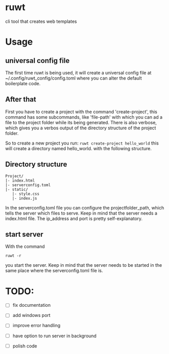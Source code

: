 # ruwt
cli tool that creates web templates

# Usage

## universal config file
The first time ruwt is being used, it will create a universal config file at ~/.config/ruwt_config/config.toml where you can alter the default boilerplate code.

## After that
First you have to create a project with the command 'create-project', this command has some subcommands, like 'file-path' with which you can ad a file to the project folder while its being generated. There is also verbose, which gives you a verbos output of the directory structure of the project folder.

So to create a new project you run:
```ruwt create-project hello_world```
this will create a directory named hello_world.
with the following structure.

## Directory structure
```
Project/
|- index.html
|- serverconfig.toml
|- static/
   |- style.css
   |- index.js
```

In the serverconfig.toml file you can configure the projectfolder_path, which tells the server which files to serve. Keep in mind that the server needs a index.html file.
The ip_address and port is pretty self-explanatory.

## start server
With the command
```
ruwt -r
```
you start the server.
Keep in mind that the server needs to be started in the same place where the serverconfig.toml file is.

# TODO:
- [ ] fix documentation
- [ ] add windows port
- [ ] improve error handling
- [ ] have option to run server in background
- [ ] polish code

